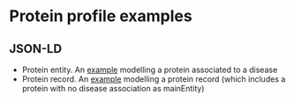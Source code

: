 # Protein profile examples 

## JSON-LD
* Protein entity. An  [example](./ProteinEntity.json) modelling a protein associated to a disease
* Protein record. An [example](./ProteinRecord.json) modelling a protein record (which includes a protein with no disease association as mainEntity)

